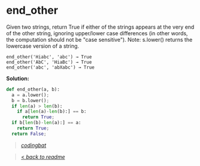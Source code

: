 # end_other

Given two strings, return True if either of the strings appears at the very end of the other string, ignoring upper/lower case differences (in other words, the computation should not be "case sensitive"). Note: s.lower() returns the lowercase version of a string.

```
end_other('Hiabc', 'abc') → True
end_other('AbC', 'HiaBc') → True
end_other('abc', 'abXabc') → True
```

**Solution:**

```python
def end_other(a, b):
  a = a.lower();
  b = b.lower();
  if len(a) > len(b):
    if a[len(a)-len(b):] == b:
      return True;
  if b[len(b)-len(a):] == a:
    return True;
  return False;
```

> _[codingbat](https://codingbat.com/prob/p174314)_

> [< _back to readme_](/README.md)